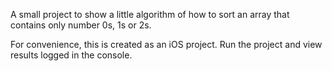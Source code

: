 A small project to show a little algorithm of how to sort an array that contains only number 0s, 1s or 2s.

For convenience, this is created as an iOS project. Run the project and view results logged in the console.
